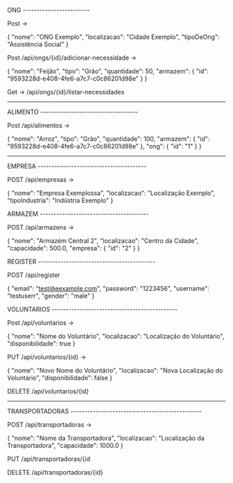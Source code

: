 ONG ------------------------

Post ->


{
    "nome": "ONG Exemplo",
    "localizacao": "Cidade Exemplo",
    "tipoDeOng": "Assistência Social"
}


Post /api/ongs/{id}/adicionar-necessidade ->

{
    "nome": "Feijão",
    "tipo": "Grão",
    "quantidade": 50,
    "armazem": {
        "id": "9593228d-e408-4fe6-a7c7-c0c86201d98e"
    }
}


Get -> /api/ongs/{id}/listar-necessidades

------------------------------------------



ALIMENTO -----------------------------------


Post /api/alimentos  ->


{
    "nome": "Arroz",
    "tipo": "Grão",
    "quantidade": 100,
    "armazem": {
        "id": "9593228d-e408-4fe6-a7c7-c0c86201d98e"
    },
    "ong": {
        "id": "1"
    }
}


--------------------------------------------

EMPRESA ---------------------------------------

POST /api/empresas ->


{
    "nome": "Empresa Exemplossa",
    "localizacao": "Localização Exemplo",
    "tipoIndustria": "Indústria Exemplo"
}


ARMAZEM ---------------------------------------

POST /api/armazens   ->


{
    "nome": "Armazém Central 2",
    "localizacao": "Centro da Cidade",
    "capacidade": 500.0,
    "empresa": {
        "id": "2"
    }
}


REGISTER ------------------------------------------

POST /api/register

{
    "email": "test@eexample.com",
    "password": "1223456",
    "username": "testuserr",
    "gender": "male"
}


VOLUNTARIOS ---------------------------------------------

Post /api/voluntarios ->

{
    "nome": "Nome do Voluntário",
    "localizacao": "Localização do Voluntário",
    "disponibilidade": true
}


PUT /api/voluntarios/{id} ->

{
    "nome": "Novo Nome do Voluntário",
    "localizacao": "Nova Localização do Voluntário",
    "disponibilidade": false
}


DELETE /api/voluntarios/{id}

------------------------------------------------------------

TRANSPORTADORAS -----------------------------------------------

POST /api/transportadoras ->

{
    "nome": "Nome da Transportadora",
    "localizacao": "Localização da Transportadora",
    "capacidade": 1000.0
}


PUT /api/transportadoras/{id

DELETE /api/transportadoras/{id}













